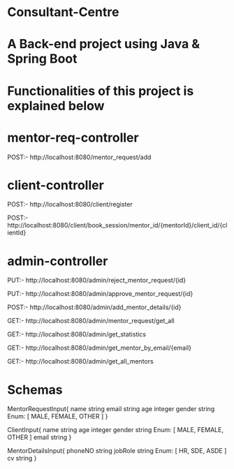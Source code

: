 # Consultant-Centre

# A Back-end project using Java & Spring Boot

# Functionalities of this project is explained below

# mentor-req-controller


POST:- http://localhost:8080/mentor_request/add

# client-controller


POST:- http://localhost:8080/client/register

POST:- http://localhost:8080/client/book_session/mentor_id/{mentorId}/client_id/{clientId}

# admin-controller


PUT:- http://localhost:8080/admin/reject_mentor_request/{id}

PUT:- http://localhost:8080/admin/approve_mentor_request/{id}

POST:- http://localhost:8080/admin/add_mentor_details/{id}

GET:- http://localhost:8080/admin/mentor_request/get_all

GET:- http://localhost:8080/admin/get_statistics

GET:- http://localhost:8080/admin/get_mentor_by_email/{email}

GET:- http://localhost:8080/admin/get_all_mentors


# Schemas


MentorRequestInput{
name	string
email	string
age	integer
gender	string
Enum:
[ MALE, FEMALE, OTHER ]
}


ClientInput{
name	string
age	integer
gender	string
Enum:
[ MALE, FEMALE, OTHER ]
email	string
}


MentorDetailsInput{
phoneNO	string
jobRole	string
Enum:
[ HR, SDE, ASDE ]
cv	string
}
